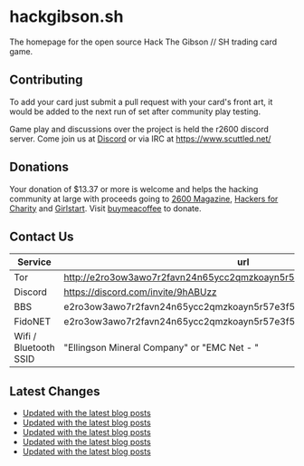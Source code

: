 # hackgibson.sh
The homepage for the open source Hack The Gibson // SH trading card game.


## Contributing

To add your card just submit a pull request with your card's front art, it would be added to the next run of set after community play testing.

Game play and discussions over the project is held the r2600 discord server. Come join us at [Discord](https://discord.com/invite/9hABUzz) or via IRC at https://www.scuttled.net/


## Donations

Your donation of $13.37 or more is welcome and helps the hacking community at large with proceeds going to [2600 Magazine](https://2600.com/), [Hackers for Charity](https://hackersforcharity.org) and [Girlstart](https://girlstart.org).  Visit [buymeacoffee](https://www.buymeacoffee.com/hackgibson.sh) to donate.


## Contact Us

Service | url
-|-
Tor | http://e2ro3ow3awo7r2favn24n65ycc2qmzkoayn5r57e3f56nvjwdcgg32ad.onion
Discord | https://discord.com/invite/9hABUzz
BBS | e2ro3ow3awo7r2favn24n65ycc2qmzkoayn5r57e3f56nvjwdcgg32ad.onion:23
FidoNET | e2ro3ow3awo7r2favn24n65ycc2qmzkoayn5r57e3f56nvjwdcgg32ad.onion:24554
Wifi / Bluetooth SSID | "Ellingson Mineral Company" or "EMC Net - <fidonet address>"

## Latest Changes
<!-- BLOG-POST-LIST:START -->
- [Updated with the latest blog posts](https://github.com/DFW2600/hackgibson.sh/commit/bc5e1fab0016bdd8531c008b7e3d71eea7098450)
- [Updated with the latest blog posts](https://github.com/DFW2600/hackgibson.sh/commit/0cd72c7ae241768cdd381a151636f5709e5bf6cb)
- [Updated with the latest blog posts](https://github.com/DFW2600/hackgibson.sh/commit/16619ba8a1e2a0132c87c0ca7b0bd15e5c3a874e)
- [Updated with the latest blog posts](https://github.com/DFW2600/hackgibson.sh/commit/5e96b39bd84048677a3d3c30f3ef5a78553e1d7d)
- [Updated with the latest blog posts](https://github.com/DFW2600/hackgibson.sh/commit/a75c58e9c35725886dc45d58dd9d7a5469742c0f)
<!-- BLOG-POST-LIST:END -->
